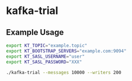 # kafka-trial

## Example Usage

```bash
export KT_TOPIC="example.topic"
export KT_BOOTSTRAP_SERVERS="example.com:9094"
export KT_SASL_USERNAME="user"
export KT_SASL_PASSWORD="XXX"

./kafka-trial --messages 10000 --writers 200
```
